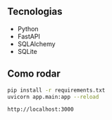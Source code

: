 ## Tecnologias

- Python
- FastAPI
- SQLAlchemy
- SQLite

## Como rodar

```bash
pip install -r requirements.txt
uvicorn app.main:app --reload

http://localhost:3000